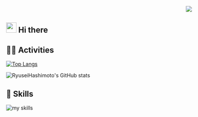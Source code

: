 <!-- 1. GitHub usernameを変更 -->
<div align="right">
  <img src="https://komarev.com/ghpvc/?username=db-r-hashimoto" />
</div>


<!-- 2. プロフィールや連絡先を変更 -->
## <img src="https://media.giphy.com/media/hvRJCLFzcasrR4ia7z/giphy.gif" width="28"> Hi there

## 🏃‍♀️ Activities
[![Top Langs](https://github-readme-stats.vercel.app/api/top-langs/?username=db-r-hashimoto&layout=donut&theme=calm)](https://github.com/anuraghazra/github-readme-stats)

![RyuseiHashimoto's GitHub stats](https://github-readme-stats.vercel.app/api?username=db-r-hashimoto&show_icons=true&theme=calm)


<!-- 3. 好きな技術スタックに変更 -->
<!-- ライトモート：theme=light, ダークモート：theme=dark -->
<!-- アイコンの選択肢一覧：https://arc.net/l/quote/zizyykfh -->
## 🌱 Skills
<img alt="my skills" src="https://skillicons.dev/icons?theme=dark&perline=7&i=html,css,js,ts,react,next,gatsby,remix,python,fastapi,java,go,docker,terraform,aws,gcp,firebase,postgres,githubactions" />
<br>

